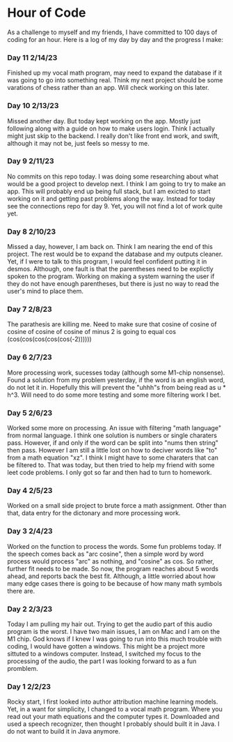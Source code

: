 # Hour of Code

As a challenge to myself and my friends, I have committed to 100 days of coding for an hour. Here is a log of my day by day and the progress I make:


### Day 11 2/14/23

Finished up my vocal math program, may need to expand the database if it was going to go into something real. Think my next project should be some varations of chess rather than an app. Will check working on this later.

### Day 10 2/13/23

Missed another day. But today kept working on the app. Mostly just following along with a guide on how to make users login. Think I actually might just skip to the backend. I really don't like front end work, and swift, although it may not be, just feels so messy to me. 

### Day 9 2/11/23

No commits on this repo today. I was doing some researching about what would be a good project to develop next. I think I am going to try to make an app. This will probably end up being full stack, but I am exicted to start working on it and getting past problems along the way. Instead for today see the connections repo for day 9. Yet, you will not find a lot of work quite yet.

### Day 8 2/10/23

Missed a day, however, I am back on. Think I am nearing the end of this project. The rest would be to expand the database and my outputs cleaner. Yet, if I were to talk to this program, I would feel confident putting it in desmos. Although, one fault is that the parentheses need to be explictly spoken to the program. Working on making a system warning the user if they do not have enough parentheses, but there is just no way to read the user's mind to place them.

### Day 7 2/8/23

The parathesis are killing me. Need to make sure that cosine of cosine of cosine of cosine of cosine of minus 2 is going to equal cos (cos(cos(cos(cos(cos(-2))))))

### Day 6 2/7/23

More processing work, sucesses today (although some M1-chip nonsense). Found a solution from my problem yesterday, if the word is an english word, do not let it in. Hopefully this will prevent the "uhhh"s from being read as u * h^3. Will need to do some more testing and some more filtering work I bet.

### Day 5 2/6/23

Worked some more on processing. An issue with filtering "math language" from normal language. I think one solution is numbers or single charaters pass. However, if and only if the word can be split into "nums then string" then pass. However I am still a little lost on how to deciver words like "to" from a math equation "xz". I think I might have to some charaters that can be filtered to. That was today, but then tried to help my friend with some leet code problems. I only got so far and then had to turn to homework.

### Day 4 2/5/23

Worked on a small side project to brute force a math assignment. Other than that, data entry for the dictonary and more processing work.

### Day 3 2/4/23

Worked on the function to process the words. Some fun problems today. If the speech comes back as "arc cosine", then a simple word by word process would process "arc" as nothing, and "cosine" as cos. So rather, further fit needs to be made. So now, the program reaches about 5 words ahead, and reports back the best fit. Although, a little worried about how many edge cases there is going to be because of how many math symbols there are.

### Day 2 2/3/23

Today I am pulling my hair out. Trying to get the audio part of this audio program is the worst. I have two main issues, I am on Mac and I am on the M1 chip. God knows if I knew I was going to run into this much trouble with coding, I would have gotten a windows. This might be a project more sittuted to a windows computer. Instead, I switched my focus to the processing of the audio, the part I was looking forward to as a fun promblem.

### Day 1 2/2/23

Rocky start, I first looked into author attribution machine learning models. Yet, in a want for simplicity, I changed to a vocal math program. Where you read out your math equations and the computer types it. Downloaded and used a speech recognizer, then thought I probably should built it in Java. I do not want to build it in Java anymore.